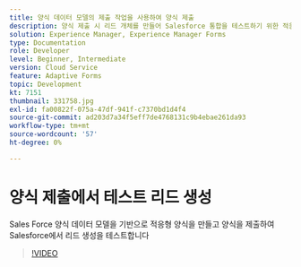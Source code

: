 ```yaml
---
title: 양식 데이터 모델의 제출 작업을 사용하여 양식 제출
description: 양식 제출 시 리드 개체를 만들어 Salesforce 통합을 테스트하기 위한 적응형 양식을 만듭니다
solution: Experience Manager, Experience Manager Forms
type: Documentation
role: Developer
level: Beginner, Intermediate
version: Cloud Service
feature: Adaptive Forms
topic: Development
kt: 7151
thumbnail: 331758.jpg
exl-id: fa00822f-075a-47df-941f-c7370bd1d4f4
source-git-commit: ad203d7a34f5eff7de4768131c9b4ebae261da93
workflow-type: tm+mt
source-wordcount: '57'
ht-degree: 0%

---
```


# 양식 제출에서 테스트 리드 생성

Sales Force 양식 데이터 모델을 기반으로 적응형 양식을 만들고 양식을 제출하여 Salesforce에서 리드 생성을 테스트합니다

>[!VIDEO](https://video.tv.adobe.com/v/331758?quality=12&learn=on)
